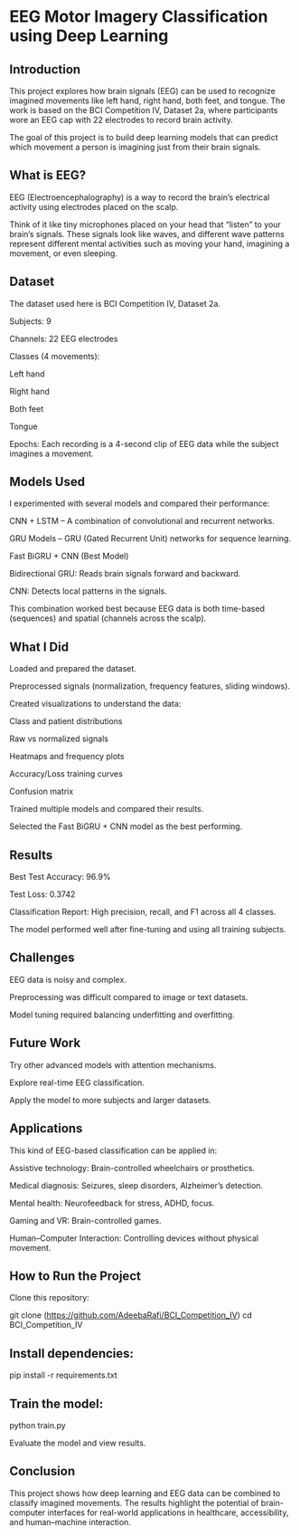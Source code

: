 # EEG Motor Imagery Classification using Deep Learning #
## Introduction ##

This project explores how brain signals (EEG) can be used to recognize imagined movements like left hand, right hand, both feet, and tongue.
The work is based on the BCI Competition IV, Dataset 2a, where participants wore an EEG cap with 22 electrodes to record brain activity.

The goal of this project is to build deep learning models that can predict which movement a person is imagining just from their brain signals.

## What is EEG? ##

EEG (Electroencephalography) is a way to record the brain’s electrical activity using electrodes placed on the scalp.

Think of it like tiny microphones placed on your head that “listen” to your brain’s signals.
These signals look like waves, and different wave patterns represent different mental activities such as moving your hand, imagining a movement, or even sleeping.

## Dataset ##

The dataset used here is BCI Competition IV, Dataset 2a.

Subjects: 9

Channels: 22 EEG electrodes

Classes (4 movements):

Left hand

Right hand

Both feet

Tongue

Epochs: Each recording is a 4-second clip of EEG data while the subject imagines a movement.

## Models Used ##

I experimented with several models and compared their performance:

CNN + LSTM – A combination of convolutional and recurrent networks.

GRU Models – GRU (Gated Recurrent Unit) networks for sequence learning.

Fast BiGRU + CNN (Best Model)

Bidirectional GRU: Reads brain signals forward and backward.

CNN: Detects local patterns in the signals.

This combination worked best because EEG data is both time-based (sequences) and spatial (channels across the scalp).

## What I Did ##

Loaded and prepared the dataset.

Preprocessed signals (normalization, frequency features, sliding windows).

Created visualizations to understand the data:

Class and patient distributions

Raw vs normalized signals

Heatmaps and frequency plots

Accuracy/Loss training curves

Confusion matrix

Trained multiple models and compared their results.

Selected the Fast BiGRU + CNN model as the best performing.

## Results ##

Best Test Accuracy: 96.9%

Test Loss: 0.3742

Classification Report: High precision, recall, and F1 across all 4 classes.

The model performed well after fine-tuning and using all training subjects.

## Challenges ##

EEG data is noisy and complex.

Preprocessing was difficult compared to image or text datasets.

Model tuning required balancing underfitting and overfitting.

## Future Work ##

Try other advanced models with attention mechanisms.

Explore real-time EEG classification.

Apply the model to more subjects and larger datasets.

## Applications ##

This kind of EEG-based classification can be applied in:

Assistive technology: Brain-controlled wheelchairs or prosthetics.

Medical diagnosis: Seizures, sleep disorders, Alzheimer’s detection.

Mental health: Neurofeedback for stress, ADHD, focus.

Gaming and VR: Brain-controlled games.

Human–Computer Interaction: Controlling devices without physical movement.

## How to Run the Project

Clone this repository:

git clone (https://github.com/AdeebaRafi/BCI_Competition_IV)
cd BCI_Competition_IV


## Install dependencies:

pip install -r requirements.txt


## Train the model:

python train.py

Evaluate the model and view results.

## Conclusion

This project shows how deep learning and EEG data can be combined to classify imagined movements.
The results highlight the potential of brain-computer interfaces for real-world applications in healthcare, accessibility, and human–machine interaction.
